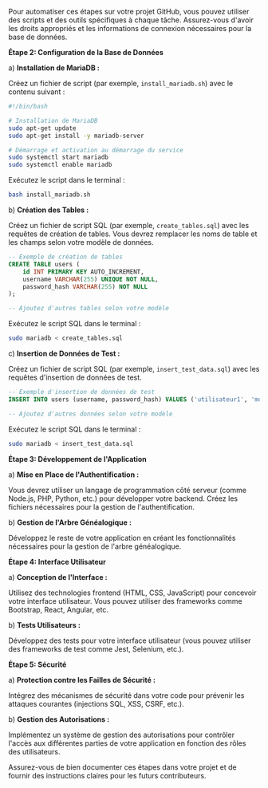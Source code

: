 Pour automatiser ces étapes sur votre projet GitHub, vous pouvez utiliser des scripts et des outils spécifiques à chaque tâche. Assurez-vous d'avoir les droits appropriés et les informations de connexion nécessaires pour la base de données.

**Étape 2: Configuration de la Base de Données**

a) **Installation de MariaDB :**

Créez un fichier de script (par exemple, `install_mariadb.sh`) avec le contenu suivant :

```bash
#!/bin/bash

# Installation de MariaDB
sudo apt-get update
sudo apt-get install -y mariadb-server

# Démarrage et activation au démarrage du service
sudo systemctl start mariadb
sudo systemctl enable mariadb
```

Exécutez le script dans le terminal :

```bash
bash install_mariadb.sh
```

b) **Création des Tables :**

Créez un fichier de script SQL (par exemple, `create_tables.sql`) avec les requêtes de création de tables. Vous devrez remplacer les noms de table et les champs selon votre modèle de données.

```sql
-- Exemple de création de tables
CREATE TABLE users (
    id INT PRIMARY KEY AUTO_INCREMENT,
    username VARCHAR(255) UNIQUE NOT NULL,
    password_hash VARCHAR(255) NOT NULL
);

-- Ajoutez d'autres tables selon votre modèle
```

Exécutez le script SQL dans le terminal :

```bash
sudo mariadb < create_tables.sql
```

c) **Insertion de Données de Test :**

Créez un fichier de script SQL (par exemple, `insert_test_data.sql`) avec les requêtes d'insertion de données de test.

```sql
-- Exemple d'insertion de données de test
INSERT INTO users (username, password_hash) VALUES ('utilisateur1', 'motdepasse1'), ('utilisateur2', 'motdepasse2');

-- Ajoutez d'autres données selon votre modèle
```

Exécutez le script SQL dans le terminal :

```bash
sudo mariadb < insert_test_data.sql
```

**Étape 3: Développement de l'Application**

a) **Mise en Place de l'Authentification :**

Vous devrez utiliser un langage de programmation côté serveur (comme Node.js, PHP, Python, etc.) pour développer votre backend. Créez les fichiers nécessaires pour la gestion de l'authentification.

b) **Gestion de l'Arbre Généalogique :**

Développez le reste de votre application en créant les fonctionnalités nécessaires pour la gestion de l'arbre généalogique.

**Étape 4: Interface Utilisateur**

a) **Conception de l'Interface :**

Utilisez des technologies frontend (HTML, CSS, JavaScript) pour concevoir votre interface utilisateur. Vous pouvez utiliser des frameworks comme Bootstrap, React, Angular, etc.

b) **Tests Utilisateurs :**

Développez des tests pour votre interface utilisateur (vous pouvez utiliser des frameworks de test comme Jest, Selenium, etc.).

**Étape 5: Sécurité**

a) **Protection contre les Failles de Sécurité :**

Intégrez des mécanismes de sécurité dans votre code pour prévenir les attaques courantes (injections SQL, XSS, CSRF, etc.).

b) **Gestion des Autorisations :**

Implémentez un système de gestion des autorisations pour contrôler l'accès aux différentes parties de votre application en fonction des rôles des utilisateurs.

Assurez-vous de bien documenter ces étapes dans votre projet et de fournir des instructions claires pour les futurs contributeurs.
